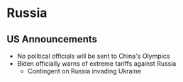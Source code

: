 # Russia

## US Announcements
- No political officials will be sent to China's Olympics
- Biden officially warns of extreme tariffs against Russia
    - Contingent on Russia invading Ukraine


